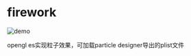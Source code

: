 # firework

![demo](https://github.com/yqf19930712/firework.git/blob/master/art/demo.gif)

opengl es实现粒子效果，可加载particle designer导出的plist文件


